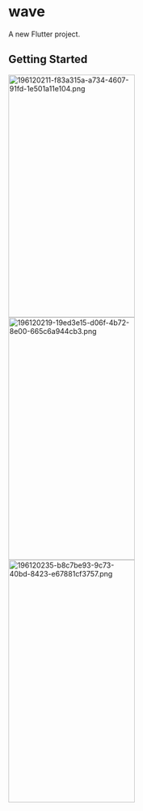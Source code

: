 # wave

A new Flutter project.

## Getting Started


<img align="left" src="https://user-images.githubusercontent.com/107684279/196120211-f83a315a-a734-4607-91fd-1e501a11e104.png" alt="196120211-f83a315a-a734-4607-91fd-1e501a11e104.png" width=250 height=480/>

<img align="left" src="https://user-images.githubusercontent.com/107684279/196120219-19ed3e15-d06f-4b72-8e00-665c6a944cb3.png" alt="196120219-19ed3e15-d06f-4b72-8e00-665c6a944cb3.png" width=250 height=480/>


<img align="left" src="https://user-images.githubusercontent.com/107684279/196120235-b8c7be93-9c73-40bd-8423-e67881cf3757.png" alt="196120235-b8c7be93-9c73-40bd-8423-e67881cf3757.png" width=250 height=480/>


